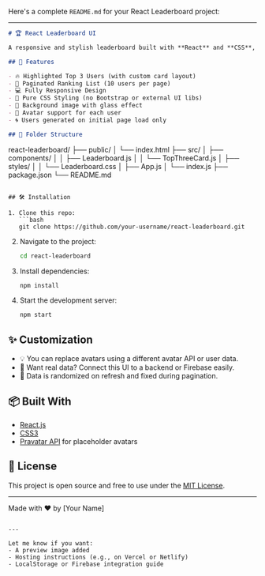 Here's a complete `README.md` for your React Leaderboard project:

---

```markdown
# 🏆 React Leaderboard UI

A responsive and stylish leaderboard built with **React** and **CSS**, showcasing the **top 3 ranks prominently** and paginated user rankings from 4 to 100.

## 🚀 Features

- 🔥 Highlighted Top 3 Users (with custom card layout)
- 📄 Paginated Ranking List (10 users per page)
- 💻 Fully Responsive Design
- 🎨 Pure CSS Styling (no Bootstrap or external UI libs)
- 🌄 Background image with glass effect
- 👤 Avatar support for each user
- 🌀 Users generated on initial page load only

## 📁 Folder Structure

```
react-leaderboard/
├── public/
│   └── index.html
├── src/
│   ├── components/
│   │   ├── Leaderboard.js
│   │   └── TopThreeCard.js
│   ├── styles/
│   │   └── Leaderboard.css
│   ├── App.js
│   └── index.js
├── package.json
└── README.md
```

## 🛠️ Installation

1. Clone this repo:
   ```bash
   git clone https://github.com/your-username/react-leaderboard.git
   ```

2. Navigate to the project:
   ```bash
   cd react-leaderboard
   ```

3. Install dependencies:
   ```bash
   npm install
   ```

4. Start the development server:
   ```bash
   npm start
   ```



## ✨ Customization

- 💡 You can replace avatars using a different avatar API or user data.
- 🎯 Want real data? Connect this UI to a backend or Firebase easily.
- 🧠 Data is randomized on refresh and fixed during pagination.

## 📦 Built With

- [React.js](https://reactjs.org/)
- [CSS3](https://developer.mozilla.org/en-US/docs/Web/CSS)
- [Pravatar API](https://i.pravatar.cc) for placeholder avatars

## 📜 License

This project is open source and free to use under the [MIT License](LICENSE).

---

Made with ❤️ by [Your Name]
```

---

Let me know if you want:
- A preview image added
- Hosting instructions (e.g., on Vercel or Netlify)
- LocalStorage or Firebase integration guide